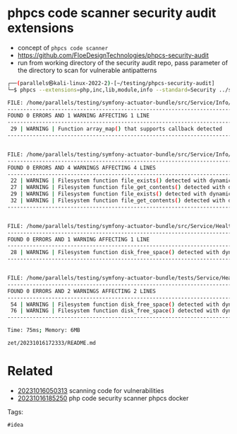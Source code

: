 # phpcs code scanner security audit extensions

- concept of `phpcs code scanner`
- https://github.com/FloeDesignTechnologies/phpcs-security-audit
- run from working directory of the security audit repo, pass parameter of the directory to scan for vulnerable antipatterns
```bash
┌──(parallels㉿kali-linux-2022-2)-[~/testing/phpcs-security-audit]
└─$ phpcs --extensions=php,inc,lib,module,info --standard=Security ../symfony-actuator-bundle

FILE: /home/parallels/testing/symfony-actuator-bundle/src/Service/Info/Collector/Symfony.php
--------------------------------------------------------------------------------------------
FOUND 0 ERRORS AND 1 WARNING AFFECTING 1 LINE
--------------------------------------------------------------------------------------------
 29 | WARNING | Function array_map() that supports callback detected
--------------------------------------------------------------------------------------------


FILE: /home/parallels/testing/symfony-actuator-bundle/src/Service/Info/Collector/Git.php
----------------------------------------------------------------------------------------
FOUND 0 ERRORS AND 4 WARNINGS AFFECTING 4 LINES
----------------------------------------------------------------------------------------
 22 | WARNING | Filesystem function file_exists() detected with dynamic parameter
 27 | WARNING | Filesystem function file_get_contents() detected with dynamic parameter
 29 | WARNING | Filesystem function file_exists() detected with dynamic parameter
 32 | WARNING | Filesystem function file_get_contents() detected with dynamic parameter
----------------------------------------------------------------------------------------


FILE: /home/parallels/testing/symfony-actuator-bundle/src/Service/Health/Indicator/DiskSpaceHealthIndicator.php
---------------------------------------------------------------------------------------------------------------
FOUND 0 ERRORS AND 1 WARNING AFFECTING 1 LINE
---------------------------------------------------------------------------------------------------------------
 28 | WARNING | Filesystem function disk_free_space() detected with dynamic parameter
---------------------------------------------------------------------------------------------------------------


FILE: /home/parallels/testing/symfony-actuator-bundle/tests/Service/Health/Indicator/DiskSpaceHealthIndicatorTest.php
---------------------------------------------------------------------------------------------------------------------
FOUND 0 ERRORS AND 2 WARNINGS AFFECTING 2 LINES
---------------------------------------------------------------------------------------------------------------------
 54 | WARNING | Filesystem function disk_free_space() detected with dynamic parameter
 76 | WARNING | Filesystem function disk_free_space() detected with dynamic parameter
---------------------------------------------------------------------------------------------------------------------

Time: 75ms; Memory: 6MB
```

` zet/20231016172333/README.md `

# Related

- [20231016050313](/zet/20231016050313/README.md) scanning code for vulnerabilities
- [20231016185250](/zet/20231016185250/README.md) php code security scanner phpcs docker

Tags:

    #idea
